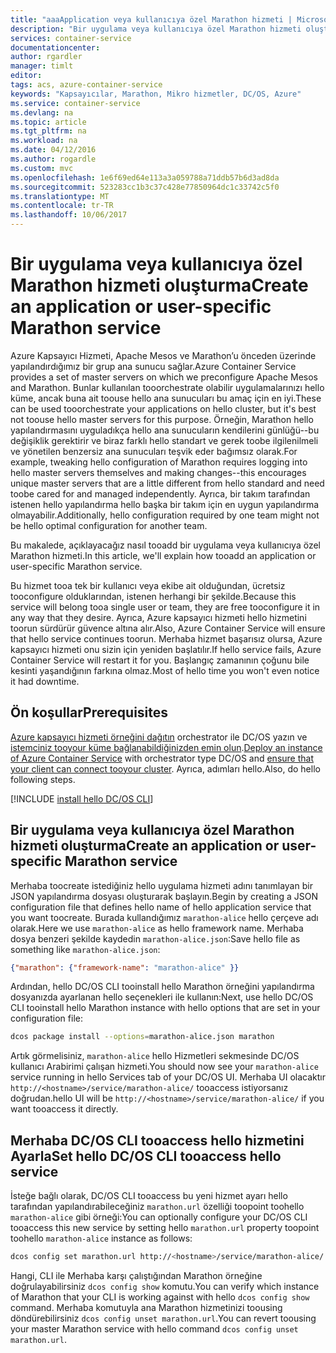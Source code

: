```yaml
---
title: "aaaApplication veya kullanıcıya özel Marathon hizmeti | Microsoft Docs"
description: "Bir uygulama veya kullanıcıya özel Marathon hizmeti oluşturma"
services: container-service
documentationcenter: 
author: rgardler
manager: timlt
editor: 
tags: acs, azure-container-service
keywords: "Kapsayıcılar, Marathon, Mikro hizmetler, DC/OS, Azure"
ms.service: container-service
ms.devlang: na
ms.topic: article
ms.tgt_pltfrm: na
ms.workload: na
ms.date: 04/12/2016
ms.author: rogardle
ms.custom: mvc
ms.openlocfilehash: 1e6f69ed64e113a3a059788a71ddb57b6d3ad8da
ms.sourcegitcommit: 523283cc1b3c37c428e77850964dc1c33742c5f0
ms.translationtype: MT
ms.contentlocale: tr-TR
ms.lasthandoff: 10/06/2017
---
```

# <a name="create-an-application-or-user-specific-marathon-service"></a><span data-ttu-id="b0cd6-104">Bir uygulama veya kullanıcıya özel Marathon hizmeti oluşturma</span><span class="sxs-lookup"><span data-stu-id="b0cd6-104">Create an application or user-specific Marathon service</span></span>
<span data-ttu-id="b0cd6-105">Azure Kapsayıcı Hizmeti, Apache Mesos ve Marathon’u önceden üzerinde yapılandırdığımız bir grup ana sunucu sağlar.</span><span class="sxs-lookup"><span data-stu-id="b0cd6-105">Azure Container Service provides a set of master servers on which we preconfigure Apache Mesos and Marathon.</span></span> <span data-ttu-id="b0cd6-106">Bunlar kullanılan tooorchestrate olabilir uygulamalarınızı hello küme, ancak buna ait toouse hello ana sunucuları bu amaç için en iyi.</span><span class="sxs-lookup"><span data-stu-id="b0cd6-106">These can be used tooorchestrate your applications on hello cluster, but it's best not toouse hello master servers for this purpose.</span></span> <span data-ttu-id="b0cd6-107">Örneğin, Marathon hello yapılandırmasını uyguladıkça hello ana sunucuların kendilerini günlüğü--bu değişiklik gerektirir ve biraz farklı hello standart ve gerek toobe ilgilenilmeli ve yönetilen benzersiz ana sunucuları teşvik eder bağımsız olarak.</span><span class="sxs-lookup"><span data-stu-id="b0cd6-107">For example, tweaking hello configuration of Marathon requires logging into hello master servers themselves and making changes--this encourages unique master servers that are a little different from hello standard and need toobe cared for and managed independently.</span></span> <span data-ttu-id="b0cd6-108">Ayrıca, bir takım tarafından istenen hello yapılandırma hello başka bir takım için en uygun yapılandırma olmayabilir.</span><span class="sxs-lookup"><span data-stu-id="b0cd6-108">Additionally, hello configuration required by one team might not be hello optimal configuration for another team.</span></span>

<span data-ttu-id="b0cd6-109">Bu makalede, açıklayacağız nasıl tooadd bir uygulama veya kullanıcıya özel Marathon hizmeti.</span><span class="sxs-lookup"><span data-stu-id="b0cd6-109">In this article, we'll explain how tooadd an application or user-specific Marathon service.</span></span>

<span data-ttu-id="b0cd6-110">Bu hizmet tooa tek bir kullanıcı veya ekibe ait olduğundan, ücretsiz tooconfigure olduklarından, istenen herhangi bir şekilde.</span><span class="sxs-lookup"><span data-stu-id="b0cd6-110">Because this service will belong tooa single user or team, they are free tooconfigure it in any way that they desire.</span></span> <span data-ttu-id="b0cd6-111">Ayrıca, Azure kapsayıcı hizmeti hello hizmetini toorun sürdürür güvence altına alır.</span><span class="sxs-lookup"><span data-stu-id="b0cd6-111">Also, Azure Container Service will ensure that hello service continues toorun.</span></span> <span data-ttu-id="b0cd6-112">Merhaba hizmet başarısız olursa, Azure kapsayıcı hizmeti onu sizin için yeniden başlatılır.</span><span class="sxs-lookup"><span data-stu-id="b0cd6-112">If hello service fails, Azure Container Service will restart it for you.</span></span> <span data-ttu-id="b0cd6-113">Başlangıç zamanının çoğunu bile kesinti yaşandığının farkına olmaz.</span><span class="sxs-lookup"><span data-stu-id="b0cd6-113">Most of hello time you won't even notice it had downtime.</span></span>

## <a name="prerequisites"></a><span data-ttu-id="b0cd6-114">Ön koşullar</span><span class="sxs-lookup"><span data-stu-id="b0cd6-114">Prerequisites</span></span>
<span data-ttu-id="b0cd6-115">[Azure kapsayıcı hizmeti örneğini dağıtın](container-service-deployment.md) orchestrator ile DC/OS yazın ve [istemciniz tooyour küme bağlanabildiğinizden emin olun](../container-service-connect.md).</span><span class="sxs-lookup"><span data-stu-id="b0cd6-115">[Deploy an instance of Azure Container Service](container-service-deployment.md) with orchestrator type DC/OS and  [ensure that your client can connect tooyour cluster](../container-service-connect.md).</span></span> <span data-ttu-id="b0cd6-116">Ayrıca, adımları hello.</span><span class="sxs-lookup"><span data-stu-id="b0cd6-116">Also, do hello following steps.</span></span>

[!INCLUDE [install hello DC/OS CLI](../../../includes/container-service-install-dcos-cli-include.md)]

## <a name="create-an-application-or-user-specific-marathon-service"></a><span data-ttu-id="b0cd6-117">Bir uygulama veya kullanıcıya özel Marathon hizmeti oluşturma</span><span class="sxs-lookup"><span data-stu-id="b0cd6-117">Create an application or user-specific Marathon service</span></span>
<span data-ttu-id="b0cd6-118">Merhaba toocreate istediğiniz hello uygulama hizmeti adını tanımlayan bir JSON yapılandırma dosyası oluşturarak başlayın.</span><span class="sxs-lookup"><span data-stu-id="b0cd6-118">Begin by creating a JSON configuration file that defines hello name of hello application service that you want toocreate.</span></span> <span data-ttu-id="b0cd6-119">Burada kullandığımız `marathon-alice` hello çerçeve adı olarak.</span><span class="sxs-lookup"><span data-stu-id="b0cd6-119">Here we use `marathon-alice` as hello framework name.</span></span> <span data-ttu-id="b0cd6-120">Merhaba dosya benzeri şekilde kaydedin `marathon-alice.json`:</span><span class="sxs-lookup"><span data-stu-id="b0cd6-120">Save hello file as something like `marathon-alice.json`:</span></span>

```json
{"marathon": {"framework-name": "marathon-alice" }}
```

<span data-ttu-id="b0cd6-121">Ardından, hello DC/OS CLI tooinstall hello Marathon örneğini yapılandırma dosyanızda ayarlanan hello seçenekleri ile kullanın:</span><span class="sxs-lookup"><span data-stu-id="b0cd6-121">Next, use hello DC/OS CLI tooinstall hello Marathon instance with hello options that are set in your configuration file:</span></span>

```bash
dcos package install --options=marathon-alice.json marathon
```

<span data-ttu-id="b0cd6-122">Artık görmelisiniz, `marathon-alice` hello Hizmetleri sekmesinde DC/OS kullanıcı Arabirimi çalışan hizmeti.</span><span class="sxs-lookup"><span data-stu-id="b0cd6-122">You should now see your `marathon-alice` service running in hello Services tab of your DC/OS UI.</span></span> <span data-ttu-id="b0cd6-123">Merhaba UI olacaktır `http://<hostname>/service/marathon-alice/` tooaccess istiyorsanız doğrudan.</span><span class="sxs-lookup"><span data-stu-id="b0cd6-123">hello UI will be `http://<hostname>/service/marathon-alice/` if you want tooaccess it directly.</span></span>

## <a name="set-hello-dcos-cli-tooaccess-hello-service"></a><span data-ttu-id="b0cd6-124">Merhaba DC/OS CLI tooaccess hello hizmetini Ayarla</span><span class="sxs-lookup"><span data-stu-id="b0cd6-124">Set hello DC/OS CLI tooaccess hello service</span></span>
<span data-ttu-id="b0cd6-125">İsteğe bağlı olarak, DC/OS CLI tooaccess bu yeni hizmet ayarı hello tarafından yapılandırabileceğiniz `marathon.url` özelliği toopoint toohello `marathon-alice` gibi örneği:</span><span class="sxs-lookup"><span data-stu-id="b0cd6-125">You can optionally configure your DC/OS CLI tooaccess this new service by setting hello `marathon.url` property toopoint toohello `marathon-alice` instance as follows:</span></span>

```bash
dcos config set marathon.url http://<hostname>/service/marathon-alice/
```

<span data-ttu-id="b0cd6-126">Hangi, CLI ile Merhaba karşı çalıştığından Marathon örneğine doğrulayabilirsiniz `dcos config show` komutu.</span><span class="sxs-lookup"><span data-stu-id="b0cd6-126">You can verify which instance of Marathon that your CLI is working against with hello `dcos config show` command.</span></span> <span data-ttu-id="b0cd6-127">Merhaba komutuyla ana Marathon hizmetinizi toousing döndürebilirsiniz `dcos config unset marathon.url`.</span><span class="sxs-lookup"><span data-stu-id="b0cd6-127">You can revert toousing your master Marathon service with hello command `dcos config unset marathon.url`.</span></span>

